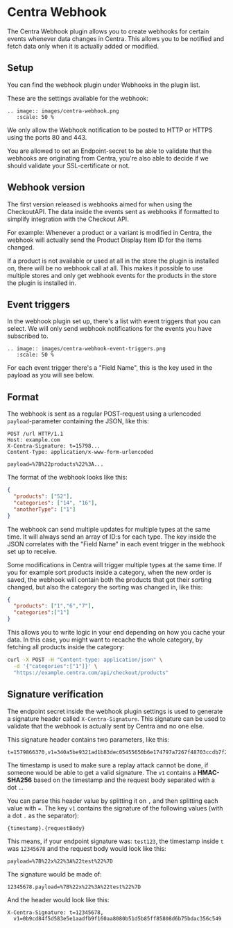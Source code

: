 # Centra Webhook

The Centra Webhook plugin allows you to create webhooks for certain events whenever data changes in Centra. This allows you to be notified and fetch data only when it is actually added or modified.

## Setup

You can find the webhook plugin under Webhooks in the plugin list.

These are the settings available for the webhook:

```eval_rst
.. image:: images/centra-webhook.png
   :scale: 50 %
```

We only allow the Webhook notification to be posted to HTTP or HTTPS using the ports 80 and 443.

You are allowed to set an Endpoint-secret to be able to validate that the webhooks are originating from Centra, you're also able to decide if we should validate your SSL-certificate or not.

## Webhook version

The first version released is webhooks aimed for when using the CheckoutAPI. The data inside the events sent as webhooks if formatted to simplify integration with the Checkout API.

For example: Whenever a product or a variant is modified in Centra, the webhook will actually send the Product Display Item ID for the items changed. 

If a product is not available or used at all in the store the plugin is installed on, there will be no webhook call at all. This makes it possible to use multiple stores and only get webhook events for the products in the store the plugin is installed in.

## Event triggers

In the webhook plugin set up, there's a list with event triggers that you can select. We will only send webhook notifications for the events you have subscribed to.

```eval_rst
.. image:: images/centra-webhook-event-triggers.png
   :scale: 50 %
```

For each event trigger there's a "Field Name", this is the key used in the payload as you will see below.

## Format

The webhook is sent as a regular POST-request using a urlencoded `payload`-parameter containing the JSON, like this:

```
POST /url HTTP/1.1
Host: example.com
X-Centra-Signature: t=15798...
Content-Type: application/x-www-form-urlencoded

payload=%7B%22products%22%3A...
```

The format of the webhook looks like this:

```json
{
  "products": ["52"],
  "categories": ["14", "16"],
  "anotherType": ["1"]
}
```

The webhook can send multiple updates for multiple types at the same time. It will always send an array of ID:s for each type. The key inside the JSON correlates with the "Field Name" in each event trigger in the webhook set up to receive.

Some modifications in Centra will trigger multiple types at the same time. If you for example sort products inside a category, when the new order is saved, the webhook will contain both the products that got their sorting changed, but also the category the sorting was changed in, like this:

```json
{
  "products": ["1","6","7"],
  "categories":["1"]
}
```

This allows you to write logic in your end depending on how you cache your data. In this case, you might want to recache the whole category, by fetching all products inside the category:

```sh
curl -X POST -H "Content-type: application/json" \
  -d '{"categories":["1"]}' \
  "https://example.centra.com/api/checkout/products"
```

## Signature verification

The endpoint secret inside the webhook plugin settings is used to generate a signature header called `X-Centra-Signature`. This signature can be used to validate that the webhook is actually sent by Centra and no one else.

This signature header contains two parameters, like this:

```
t=1579866370,v1=340a5be9321ad1b83dec05455650b6e174797a7267f48703ccdb7f251a8ba6c9
```

The timestamp is used to make sure a replay attack cannot be done, if someone would be able to get a valid signature. The `v1` contains a **HMAC-SHA256** based on the timestamp and the request body separated with a dot `.`.

You can parse this header value by splitting it on `,` and then splitting each value with `=`. The key `v1` contains the signature of the following values (with a dot `.` as the separator):

```
{timestamp}.{requestBody}
```

This means, if your endpoint signature was: `test123`, the timestamp inside `t` was `12345678` and the request body would look like this:

```
payload=%7B%22x%22%3A%22test%22%7D
```

The signature would be made of:

```
12345678.payload=%7B%22x%22%3A%22test%22%7D
```

And the header would look like this:

```
X-Centra-Signature: t=12345678,
  v1=0b9cd84f5d583e5e1aadfb9f160aa8080b51d5b85ff85808d6b75bdac356c549
```